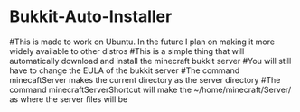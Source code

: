 # Bukkit-Auto-Installer
#This is made to work on Ubuntu. In the future I plan on making it more widely available to other distros 
#This is a simple thing that will automatically download and install the minecraft bukkit server
#You will still have to change the EULA of the bukkit server
#The command minecaftServer makes the current directory as the server directory
#The command minecraftServerShortcut will make the ~/home/minecraft/Server/ as where the server files will be 
